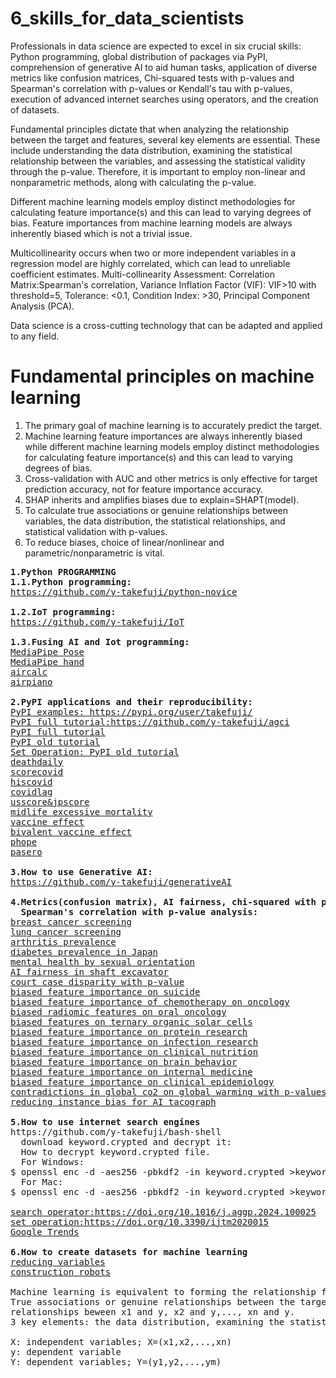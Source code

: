 # 6_skills_for_data_scientists
Professionals in data science are expected to excel in six crucial skills: Python programming, global distribution of packages via PyPI, comprehension of generative AI to aid human tasks, application of diverse metrics like confusion matrices, Chi-squared tests with p-values and Spearman's correlation with p-values or Kendall's tau with p-values, execution of advanced internet searches using operators, and the creation of datasets.

Fundamental principles dictate that when analyzing the relationship between the target and features, several key elements are essential. These include understanding the data distribution, examining the statistical relationship between the variables, and assessing the statistical validity through the p-value. Therefore, it is important to employ non-linear and nonparametric methods, along with calculating the p-value.

Different machine learning models employ distinct methodologies for calculating feature importance(s) and this can lead to varying degrees of bias. Feature importances from machine learning models are always inherently biased which is not a trivial issue.

Multicollinearity occurs when two or more independent variables in a regression model are highly correlated, which can lead to unreliable coefficient estimates. Multi-collinearity Assessment: Correlation Matrix:Spearman's correlation, Variance Inflation Factor (VIF): VIF>10 with threshold=5, Tolerance: <0.1, Condition Index: >30, Principal Component Analysis (PCA).

Data science is a cross-cutting technology that can be adapted and applied to any field.

# Fundamental principles on machine learning
1. The primary goal of machine learning is to accurately predict the target.
2. Machine learning feature importances are always inherently biased while different machine learning models employ distinct methodologies for calculating feature importance(s) and this can lead to varying degrees of bias.
3. Cross-validation with AUC and other metrics is only effective for target prediction accuracy, not for feature importance accuracy.
4. SHAP inherits and amplifies biases due to explain=SHAPT(model).
5. To calculate true associations or genuine relationships between variables, the data distribution, the statistical relationships, and statistical validation with p-values.
6. To reduce biases, choice of linear/nonlinear and parametric/nonparametric is vital.

<pre>
<b>1.Python PROGRAMMING</b>
<b>1.1.Python programming:</b>
<a href='https://github.com/y-takefuji/python-novice'>https://github.com/y-takefuji/python-novice</a>
  
<b>1.2.IoT programming:</b>
<a  href='https://github.com/y-takefuji/IoT'>https://github.com/y-takefuji/IoT</a>
  
<b>1.3.Fusing AI and Iot programming:</b>
<a href='https://github.com/y-takefuji/mediapipe_pose'>MediaPipe Pose</a>
<a href='https://github.com/y-takefuji/mediapipe_hand'>MediaPipe hand</a>
<a href='https://github.com/y-takefuji/air_calculator'>aircalc</a>
<a href='https://github.com/y-takefuji/airpiano'>airpiano</a>

<b>2.PyPI applications and their reproducibility:</b>
<a href='https://pypi.org/user/takefuji/'>PyPI examples: https://pypi.org/user/takefuji/</a>
<a href='https://github.com/y-takefuji/agci'>PyPI full tutorial:https://github.com/y-takefuji/agci</a>
<a href='https://doi.org/10.1016/j.napere.2024.100089'>PyPI full tutorial</a>
<a href='https://doi.org/10.3390/ijtm1030019'>PyPI old tutorial</a>
<a href='https://doi.org/10.3390/ijtm2020015'>Set Operation: PyPI old tutorial</a>
<a href='https://doi.org/10.1007/s13721-022-00359-1'>deathdaily</a>
<a href='https://www.softwareimpacts.com/article/S2665-9638(22)00137-3/fulltext'>scorecovid</a>
<a href='https://www.softwareimpacts.com/article/S2665-9638(23)00003-9/fulltext'>hiscovid</a>
<a href='https://doi.org/10.1007/s13721-023-00430-5'>covidlag</a>
<a href='https://doi.org/10.1109/TCSS.2022.3227926'>usscore&jpscore</a>
<a href='https://doi.org/10.1016/j.ahr.2023.100167'>midlife excessive mortality</a>
<a href='https://doi.org/10.1016/j.intimp.2023.109823'>vaccine effect</a>
<a href='https://doi.org/10.1016/j.drup.2023.101039'>bivalent vaccine effect</a>
<a href='https://doi.org/10.1007/s11239-023-02930-7'>phope</a>
<a href='https://doi.org/10.1016/j.drup.2024.101174'>pasero</a>
  
<b>3.How to use Generative AI:</b>
<a href='https://github.com/y-takefuji/generativeAI'>https://github.com/y-takefuji/generativeAI</a>

<b>4.Metrics(confusion matrix), AI fairness, chi-squared with p-value, 
  Spearman's correlation with p-value analysis:</b>
<a href='https://doi.org/10.1016/j.jemep.2023.100938'>breast cancer screening</a>
<a href='https://doi.org/10.1016/j.jemep.2024.101025'>lung cancer screening</a>
<a href='https://doi.org/10.1016/j.intimp.2024.112032'>arthritis prevalence</a>
<a href='https://doi.org/10.1016/j.aggp.2024.100025'>diabetes prevalence in Japan</a>
<a href='https://doi.org/10.1016/j.ajp.2023.103736'>mental health by sexual orientation</a>
<a href='https://doi.org/10.1007/s41693-024-00134-w'>AI fairness in shaft excavator</a>
<a href='https://doi.org/10.1016/j.cities.2024.105398'>court case disparity with p-value</a>
<a href='https://doi.org/10.1016/j.jad.2024.10.019'>biased feature importance on suicide</a>
<a href='https://doi.org/10.1016/j.annonc.2024.10.013'>biased feature importance of chemotherapy on oncology</a>
<a href='https://doi.org/10.1016/j.oraloncology.2024.107090'>biased radiomic features on oral oncology</a>
<a href='https://doi.org/10.1016/j.jechem.2024.10.032'>biased features on ternary organic solar cells</a>
<a href='https://doi.org/10.1016/j.atherosclerosis.2024.119049'>biased feature importance on protein research</a>
<a href='https://doi.org/10.1016/j.jinf.2024.106357'>biased feature importance on infection research</a>
<a href='https://doi.org/10.1016/j.clnu.2024.11.031'>biased feature importance on clinical nutrition</a>
<a href='https://doi.org/10.1016/j.bbi.2024.11.036'>biased feature importance on brain behavior</a>
<a href='https://doi.org/10.1016/j.ejim.2024.11.022'>biased feature importance on internal medicine</a>
<a href='https://doi.org/10.1016/j.jclinepi.2024.111619'>biased feature importance on clinical epidemiology</a>
<a href='https://doi.org/10.1016/j.heha.2024.100109'>contradictions in global co2 on global warming with p-values</a>
<a href='https://doi.org/10.1016/j.cie.2024.110667'>reducing instance bias for AI tacograph</a>

<b>5.How to use internet search engines</b>
https://github.com/y-takefuji/bash-shell
  download keyword.crypted and decrypt it:
  How to decrypt keyword.crypted file.
  For Windows:
$ openssl enc -d -aes256 -pbkdf2 -in keyword.crypted >keyword.pptx
  For Mac:
$ openssl enc -d -aes256 -pbkdf2 -in keyword.crypted >keyword.pptx -md sha256

<a href='https://doi.org/10.1016/j.aggp.2024.100025'>search operator:https://doi.org/10.1016/j.aggp.2024.100025</a>
<a href='https://doi.org/10.3390/ijtm2020015'>set operation:https://doi.org/10.3390/ijtm2020015</a>
<a href='https://doi.org/10.1007/s42824-024-00146-5'>Google Trends</a>

<b>6.How to create datasets for machine learning</b>
<a href='https://doi.org/10.1016/j.aei.2021.101354'>reducing variables</a>
<a href='https://doi.org/10.1007/s41693-024-00134-w'>construction robots</a>

Machine learning is equivalent to forming the relationship function f(): y=f(X) or Y=f(X) 
True associations or genuine relationships between the target and features: 
relationships beween x1 and y, x2 and y,..., xn and y.
3 key elements: the data distribution, examining the statistical relationship between the variables, and assessing the statistical validity through the p-value
  
X: independent variables; X=(x1,x2,...,xn)
y: dependent variable 
Y: dependent variables; Y=(y1,y2,...,ym)
</pre>
